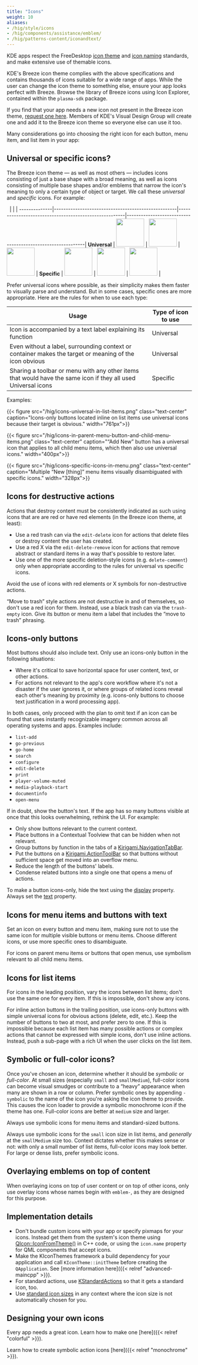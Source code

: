 ```yaml
---
title: "Icons"
weight: 10
aliases:
- /hig/style/icons
- /hig/components/assistance/emblem/
- /hig/patterns-content/iconandtext/
---
```


KDE apps respect the FreeDesktop [icon theme](https://specifications.freedesktop.org/icon-theme-spec/latest/) and [icon naming](https://specifications.freedesktop.org/icon-naming-spec/latest/) standards, and make extensive use of themable icons.

KDE's Breeze icon theme complies with the above specifications and contains thousands of icons suitable for a wide range of apps. While the user can change the icon theme to something else, ensure your app looks perfect with Breeze. Browse the library of Breeze icons using Icon Explorer, contained within the `plasma-sdk` package.

If you find that your app needs a new icon not present in the Breeze icon theme, [request one here](https://bugs.kde.org/enter_bug.cgi?product=Breeze&component=Icons). Members of KDE's Visual Design Group will create one and add it to the Breeze icon theme so everyone else can use it too.

Many considerations go into choosing the right icon for each button, menu item, and list item in your app:


## Universal or specific icons?
The Breeze icon theme — as well as most others — includes icons consisting of just a base shape with a broad meaning, as well as icons consisting of multiple base shapes and/or emblems that narrow the icon's meaning to only a certain type of object or target. We call these *universal* and *specific* icons. For example:

<!-- HACK: blank column headers to get a horizontal table with fake row headers, which flows better and makes better use of horizontal space. -->
&nbsp;        |                                                    |                                                       |
--------------|----------------------------------------------------|-------------------------------------------------------|------------------------------------------------------------|
**Universal** | <img src="/hig/icon-list-add.png" width="76px">   | <img src="/hig/icon-edit-entry.png" width="76px">     | <img src="/hig/icon-edit-delete-remove.png" width="76px"> |
**Specific**  | <img src="/hig/icon-folder-add.png" width="76px"> | <img src="/hig/icon-edit-image.png" width="76px"> | <img src="/hig/icon-bookmark-remove.png" width="76px">    |

Prefer universal icons where possible, as their simplicity makes them faster to visually parse and understand. But in some cases, specific ones are more appropriate. Here are the rules for when to use each type:

Usage                                                                                                         | Type of icon to use
--------------------------------------------------------------------------------------------------------------|--------------------
Icon is accompanied by a text label explaining its function                                                   | Universal
Even without a label, surrounding context or container makes the target or meaning of the icon obvious        | Universal
Sharing a toolbar or menu with any other items that would have the same icon if they all used Universal icons | Specific

Examples:

{{< figure src="/hig/icons-universal-in-list-items.png" class="text-center" caption="Icons-only buttons located inline on list items use universal icons because their target is obvious." width="761px">}}

{{< figure src="/hig/icons-in-parent-menu-button-and-child-menu-items.png" class="text-center" caption="“Add New” button has a universal icon that applies to all child menu items, which then also use universal icons." width="400px">}}

{{< figure src="/hig/icons-specific-icons-in-menu.png" class="text-center" caption="Multiple “New [thing]” menu items visually disambiguated with specific icons." width="328px">}}

## Icons for destructive actions
Actions that destroy content must be consistently indicated as such using icons that are are red or have red elements (in the Breeze icon theme, at least):

- Use a red trash can via the `edit-delete` icon for actions that delete files or destroy content the user has created.
- Use a red X via the `edit-delete-remove` icon for actions that remove abstract or standard items in a way that's possible to restore later.
- Use one of the more specific deletion-style icons (e.g. `delete-comment`) only when appropriate according to the rules for universal vs specific icons.

Avoid the use of icons with red elements or X symbols for non-destructive actions.

“Move to trash” style actions are not destructive in and of themselves, so don't use a red icon for them. Instead, use a black trash can via the `trash-empty` icon. Give its button or menu item a label that includes the “move to trash” phrasing.


## Icons-only buttons
Most buttons should also include text. Only use an icons-only button in the following situations:

- Where it's critical to save horizontal space for user content, text, or other actions.
- For actions not relevant to the app's core workflow where it's not a disaster if the user ignores it, or where groups of related icons reveal each other's meaning by proximity (e.g. icons-only buttons to choose text justification in a word processing app).

<!-- TODO: this needs a picture as evidence that it's true -->

In both cases, only proceed with the plan to omit text if an icon can be found that uses instantly recognizable imagery common across all operating systems and apps. Examples include:

<!--TODO: Add pictures of these icons -->

- `list-add`
- `go-previous`
- `go-home`
- `search`
- `configure`
- `edit-delete`
- `print`
- `player-volume-muted`
- `media-playback-start`
- `documentinfo`
- `open-menu`

If in doubt, show the button's text. If the app has so many buttons visible at once that this looks overwhelming, rethink the UI. For example:

- Only show buttons relevant to the current context.
- Place buttons in a Contextual Toolview that can be hidden when not relevant.
- Group buttons by function in the tabs of a [Kirigami.NavigationTabBar](https://api.kde.org/frameworks/kirigami/html/classNavigationTabBar.html).
- Put the buttons on a [Kirigami.ActionToolBar](https://develop.kde.org/docs/getting-started/kirigami/components-actiontoolbar/) so that buttons without sufficient space get moved into an overflow menu.
- Reduce the length of the buttons' labels.
- Condense related buttons into a single one that opens a menu of actions.

To make a button icons-only, hide the text using the [display](https://doc.qt.io/qt-6/qml-qtquick-controls-abstractbutton.html#display-prop) property. Always set the [text](https://doc.qt.io/qt-6/qml-qtquick-controls-abstractbutton.html#text-prop) property.


## Icons for menu items and buttons with text
Set an icon on every button and menu item, making sure not to use the same icon for multiple visible buttons or menu items. Choose different icons, or use more specific ones to disambiguate.

For icons on parent menu items or buttons that open menus, use symbolism relevant to all child menu items.


## Icons for list items
For icons in the leading position, vary the icons between list items; don't use the same one for every item. If this is impossible, don't show any icons.

For inline action buttons in the trailing position, use icons-only buttons with simple universal icons for obvious actions (delete, edit, etc.). Keep the number of buttons to two at most, and prefer zero to one. If this is impossible because each list item has many possible actions or complex actions that cannot be expressed with simple icons, don't use inline actions. Instead, push a sub-page with a rich UI when the user clicks on the list item.


## Symbolic or full-color icons?
Once you've chosen an icon, determine whether it should be *symbolic* or *full-color*. At small sizes (especially `small` and `smallMedium`), full-color icons can become visual smudges or contribute to a “heavy” appearance when many are shown in a row or column. Prefer symbolic ones by appending `-symbolic` to the name of the icon you're asking the icon theme to provide. This causes the icon loader to provide a symbolic monochrome icon if the theme has one. Full-color icons are better at `medium` size and larger.

Always use symbolic icons for menu items and standard-sized buttons.

Always use symbolic icons for the `small` icon size in list items, and *generally* at the `smallMedium` size too. Context dictates whether this makes sense or not: with only a small number of list items, full-color icons may look better. For large or dense lists, prefer symbolic icons.


## Overlaying emblems on top of content
When overlaying icons on top of user content or on top of other icons, only use overlay icons whose names begin with `emblem-`, as they are designed for this purpose.


## Implementation details
- Don't bundle custom icons with your app or specify pixmaps for your icons. Instead get them from the system's icon theme using [QIcon::IconFromTheme()](https://doc.qt.io/qt-6/qicon.html#fromTheme-1) in C++ code, or using the `icon.name` property for QML components that accept icons.
- Make the KIconThemes framework a build dependency for your application and call `KIconTheme::initTheme` before creating the `QApplication`. See [more information here]({{< relref "advanced-maincpp" >}}).
- For standard actions, use [KStandardActions](https://api.kde.org/frameworks/kconfig/html/namespaceKStandardActions.html) so that it gets a standard icon, too.
- Use [standard icon sizes](https://api.kde.org/frameworks/kirigami/html/classKirigami_1_1Platform_1_1Units.html#a7e729a19d3cdd6107828dcfc14950706) in any context where the icon size is not automatically chosen for you.


## Designing your own icons
Every app needs a great icon. Learn how to make one [here]({{< relref "colorful" >}}).

Learn how to create symbolic action icons [here]({{< relref "monochrome" >}}).
